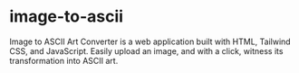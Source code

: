 # image-to-ascii
Image to ASCII Art Converter is a web application built with HTML, Tailwind CSS, and JavaScript. Easily upload an image, and with a click, witness its transformation into ASCII art.
